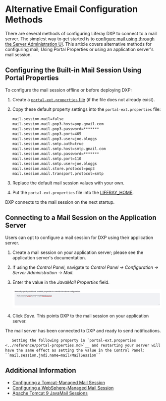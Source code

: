 # Alternative Email Configuration Methods

There are several methods of configuring Liferay DXP to connect to a mail server. The simplest way to get started is to [configure mail using through the Server Administration UI](./connecting-to-a-mail-server.md). This article covers alternative methods for configuring mail; Using Portal Properties or using an application server's mail session.

## Configuring the Built-in Mail Session Using Portal Properties

To configure the mail session offline or before deploying DXP:

1. Create a [`portal-ext.properties` file](../../reference/portal-properties.md) (if the file does not already exist).

1. Copy these default property settings into the `portal-ext.properties` file:

    ```properties
    mail.session.mail=false
    mail.session.mail.pop3.host=pop.gmail.com
    mail.session.mail.pop3.password=*******
    mail.session.mail.pop3.port=465
    mail.session.mail.pop3.user=joe.bloggs
    mail.session.mail.smtp.auth=true
    mail.session.mail.smtp.host=smtp.gmail.com
    mail.session.mail.smtp.password=*******
    mail.session.mail.smtp.port=110
    mail.session.mail.smtp.user=joe.bloggs
    mail.session.mail.store.protocol=pop3
    mail.session.mail.transport.protocol=smtp
    ```

1. Replace the default mail session values with your own.

1. Put the `portal-ext.properties` file into the [LIFERAY_HOME](../../reference/liferay-home.md).

DXP connects to the mail session on the next startup.

## Connecting to a Mail Session on the Application Server

Users can opt to configure a mail session for DXP using their application server.

1. Create a mail session on your application server; please see the application server's documentation.

1. If using the _Control Panel_, navigate to _Control Panel &rarr; Configuration &rarr; Server Administration &rarr; Mail_.

1. Enter the value in the _JavaMail Properties_ field.

    ![JavaMail](./alternative-email-configuration-methods/images/01.png)

1. Click _Save_. This points DXP to the mail session on your application server.

The mail server has been connected to DXP and ready to send notifications.

```note::
   Setting the following property in `portal-ext.properties <../reference/portal-properties.md>`__ and restarting your server will have the same effect as setting the value in the Control Panel: ``mail.session.jndi.name=mail/MailSession``
```

## Additional Information

* [Configuring a Tomcat-Managed Mail Session](../../installing-liferay/installing-liferay-on-an-application-server/installing-liferay-on-tomcat.md#mail-configuration)
* [Configuring a WebSphere-Managed Mail Session](../../installing-liferay/installing-liferay-on-an-application-server/installing-liferay-on-websphere.md#mail-configuration)
* [Apache Tomcat 9 JavaMail Sessions](https://tomcat.apache.org/tomcat-9.0-doc/jndi-resources-howto.html#JavaMail_Sessions)
